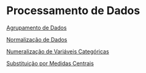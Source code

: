 # Processamento de Dados

[Agrupamento de Dados](https://github.com/alexandre11aa/notebooks/blob/main/data_processing/agrupamento_de_dados.ipynb)

[Normalização de Dados](https://github.com/alexandre11aa/notebooks/blob/main/data_processing/normalizacao_de_dados.ipynb)

[Numeralização de Variáveis Categóricas](https://github.com/alexandre11aa/notebooks/blob/main/data_processing/numeralizacao_de_variaveis_categoricas.ipynb)

[Substituição por Medidas Centrais](https://github.com/alexandre11aa/notebooks/blob/main/data_processing/substituicao_por_medidas_centrais.ipynb)
